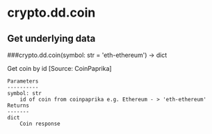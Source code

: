 # crypto.dd.coin

## Get underlying data 
###crypto.dd.coin(symbol: str = 'eth-ethereum') -> dict

Get coin by id [Source: CoinPaprika]

    Parameters
    ----------
    symbol: str
        id of coin from coinpaprika e.g. Ethereum - > 'eth-ethereum'
    Returns
    -------
    dict
        Coin response

